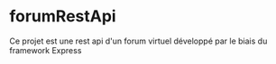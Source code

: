 # forumRestApi
Ce projet est une rest api d'un forum virtuel développé par le biais du framework Express
